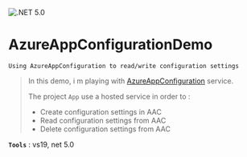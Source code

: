![.NET 5.0](https://github.com/aimenux/AzureAppConfigurationDemo/workflows/.NET%205.0/badge.svg)

# AzureAppConfigurationDemo
```
Using AzureAppConfiguration to read/write configuration settings
```
> In this demo, i m playing with [AzureAppConfiguration](https://docs.microsoft.com/en-us/azure/azure-app-configuration/overview) service.
>
> The project `App` use a hosted service in order to :
> - Create configuration settings in AAC
> - Read configuration settings from AAC
> - Delete configuration settings from AAC
>

**`Tools`** : vs19, net 5.0
